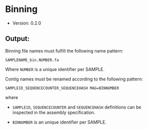# Binning

* Version: 0.2.0

## Output:

Binning file names must fulfill the following name pattern:

```
SAMPLENAME_bin.NUMBER.fa
```

Where `NUMBER` is a unique identifier per SAMPLE.

Contig names must be renamed according to the following pattern:

`SAMPLEID_SEQUENCECOUNTER_SEQUENCEHASH MAG=BINNUMBER`

where

   * `SAMPLEID`, `SEQUENCECOUNTER` and `SEQUENCEHASH`  definitions can be inspected in the assembly specification.

   * `BINNUMBER` is an unique identifier per SAMPLE.
